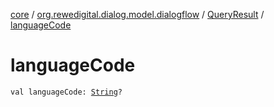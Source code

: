 [core](../../index.md) / [org.rewedigital.dialog.model.dialogflow](../index.md) / [QueryResult](index.md) / [languageCode](./language-code.md)

# languageCode

`val languageCode: `[`String`](https://kotlinlang.org/api/latest/jvm/stdlib/kotlin/-string/index.html)`?`